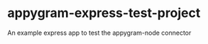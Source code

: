 appygram-express-test-project
=============================

An example express app to test the appygram-node connector